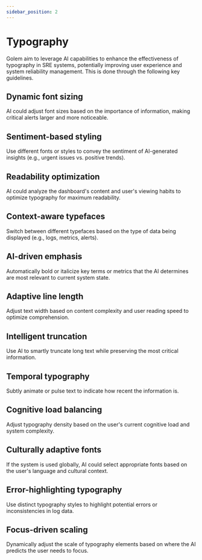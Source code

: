 ```yaml
---
sidebar_position: 2
---
```


# Typography

Golem aim to leverage AI capabilities to enhance the effectiveness of typography in SRE systems, potentially improving user experience and system reliability management. This is done through the following key guidelines.

## Dynamic font sizing
AI could adjust font sizes based on the importance of information, making critical alerts larger and more noticeable.

## Sentiment-based styling

Use different fonts or styles to convey the sentiment of AI-generated insights (e.g., urgent issues vs. positive trends).

## Readability optimization

AI could analyze the dashboard's content and user's viewing habits to optimize typography for maximum readability.

## Context-aware typefaces

Switch between different typefaces based on the type of data being displayed (e.g., logs, metrics, alerts).

## AI-driven emphasis

Automatically bold or italicize key terms or metrics that the AI determines are most relevant to current system state.

## Adaptive line length

Adjust text width based on content complexity and user reading speed to optimize comprehension.

## Intelligent truncation

Use AI to smartly truncate long text while preserving the most critical information.

## Temporal typography

Subtly animate or pulse text to indicate how recent the information is.

## Cognitive load balancing

Adjust typography density based on the user's current cognitive load and system complexity.

## Culturally adaptive fonts

If the system is used globally, AI could select appropriate fonts based on the user's language and cultural context.

## Error-highlighting typography

Use distinct typography styles to highlight potential errors or inconsistencies in log data.

## Focus-driven scaling

Dynamically adjust the scale of typography elements based on where the AI predicts the user needs to focus.
